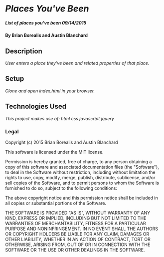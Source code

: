 # _Places You've Been_

##### _List of places you've been 09/14/2015_

#### By Brian Borealis and Austin Blanchard

## Description

_User enters a place they've been and related properties of that place._

## Setup

_Clone and open index.html in your browser._  

## Technologies Used

_This project makes use of:
html
css
javascript
jquery_

### Legal

Copyright (c) 2015 Brian Borealis and Austin Blanchard

This software is licensed under the MIT license.

Permission is hereby granted, free of charge, to any person obtaining a copy
of this software and associated documentation files (the "Software"), to deal
in the Software without restriction, including without limitation the rights
to use, copy, modify, merge, publish, distribute, sublicense, and/or sell
copies of the Software, and to permit persons to whom the Software is
furnished to do so, subject to the following conditions:

The above copyright notice and this permission notice shall be included in
all copies or substantial portions of the Software.

THE SOFTWARE IS PROVIDED "AS IS", WITHOUT WARRANTY OF ANY KIND, EXPRESS OR
IMPLIED, INCLUDING BUT NOT LIMITED TO THE WARRANTIES OF MERCHANTABILITY,
FITNESS FOR A PARTICULAR PURPOSE AND NONINFRINGEMENT. IN NO EVENT SHALL THE
AUTHORS OR COPYRIGHT HOLDERS BE LIABLE FOR ANY CLAIM, DAMAGES OR OTHER
LIABILITY, WHETHER IN AN ACTION OF CONTRACT, TORT OR OTHERWISE, ARISING FROM,
OUT OF OR IN CONNECTION WITH THE SOFTWARE OR THE USE OR OTHER DEALINGS IN
THE SOFTWARE.
